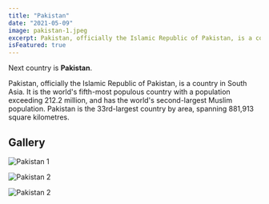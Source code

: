 ```yaml
---
title: "Pakistan"
date: "2021-05-09"
image: pakistan-1.jpeg
excerpt: Pakistan, officially the Islamic Republic of Pakistan, is a country in South Asia.
isFeatured: true
---
```


Next country is **Pakistan**.

Pakistan, officially the Islamic Republic of Pakistan, is a country in South Asia. It is the world's fifth-most populous country with a population exceeding 212.2 million, and has the world's second-largest Muslim population. Pakistan is the 33rd-largest country by area, spanning 881,913 square kilometres.

## Gallery

![Pakistan 1](pakistan-1.jpeg)

![Pakistan 2](pakistan-2.jpeg)

![Pakistan 2](pakistan-3.jpeg)
